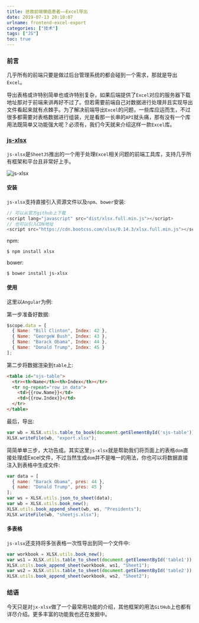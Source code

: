 ```yaml
---
title: 拯救前端懒癌患者——Excel导出
date: 2019-07-13 20:10:07
urlname: frontend-excel-export
categories: ["技术"]
tags: ["JS"]
toc: true
---
```


### 前言

几乎所有的前端只要是做过后台管理系统的都会碰到一个需求，那就是导出`Excel`。

导出表格或许特别简单也或许特别复杂，如果后端提供了`Excel`对应的服务器下载地址那对于前端来讲再好不过了。但若需要前端自己对数据进行处理并且实现导出文件看起来就有点棘手。为了解决前端导出`Excel`的问题，一些库应运而生，不过很多都需要对表格数据进行组装，光是看那一长串的`API`就头痛，那有没有一个库用法既简单又功能强大呢？必须有，我们今天就来介绍这样一款`Excel`库。

### [js-xlsx](https://github.com/SheetJS/js-xlsx)

`js-xlsx`是`SheetJS`推出的一个用于处理`Excel`相关问题的前端工具库，支持几乎所有框架和平台且非常好上手。

![js-xlsx](https://s2.ax1x.com/2019/07/14/ZIByW9.png)

#### 安装

`js-xlsx`支持直接引入资源文件以及`npm`、`bower`安装:

``` javascript
// 可以从官方github上下载
<script lang="javascript" src="dist/xlsx.full.min.js"></script>
// 也可以引入CDN地址
<script src="https://cdn.bootcss.com/xlsx/0.14.3/xlsx.full.min.js"></script>
```

npm:

``` shell
$ npm install xlsx
```

bower:

``` shell
$ bower install js-xlsx
```

#### 使用

这里以`Angular`为例:

第一步准备好数据:

``` javascript
$scope.data = [
  { Name: "Bill Clinton", Index: 42 },
  { Name: "GeorgeW Bush", Index: 43 },
  { Name: "Barack Obama", Index: 44 },
  { Name: "Donald Trump", Index: 45 }
];
```

第二步将数据渲染到`table`上:

``` html
<table id="sjs-table">
  <tr><th>Name</th><th>Index</th></tr>
  <tr ng-repeat="row in data">
    <td>{{row.Name}}</td>
    <td>{{row.Index}}</td>
  </tr>
</table>
```

最后，导出:

```javascript
var wb = XLSX.utils.table_to_book(document.getElementById('sjs-table'));
XLSX.writeFile(wb, "export.xlsx");
```

简简单单三步，大功告成。其实这里`js-xlsx`就是帮助我们将页面上的表格`dom`直接处理成Excel文件，不过当然生成`dom`并不是唯一的用法，你也可以将数据直接注入到表格中生成文件:

``` javascript
var data = [
  { name: "Barack Obama", pres: 44 },
  { name: "Donald Trump", pres: 45 }
];
var ws = XLSX.utils.json_to_sheet(data);
var wb = XLSX.utils.book_new();
XLSX.utils.book_append_sheet(wb, ws, "Presidents");
XLSX.writeFile(wb, "sheetjs.xlsx");
```

#### 多表格

`js-xlsx`还支持将多张表格一次性导出到同一个文件中:

``` javascript
var workbook = XLSX.utils.book_new();
var ws1 = XLSX.utils.table_to_sheet(document.getElementById('table1'));
XLSX.utils.book_append_sheet(workbook, ws1, "Sheet1");
var ws2 = XLSX.utils.table_to_sheet(document.getElementById('table2'));
XLSX.utils.book_append_sheet(workbook, ws2, "Sheet2");
```

### 结语

今天只是对`jx-xlsx`做了一个最常用功能的介绍，其他框架的用法`GitHub`上也都有详尽介绍。更多丰富的功能我也还在发掘中。